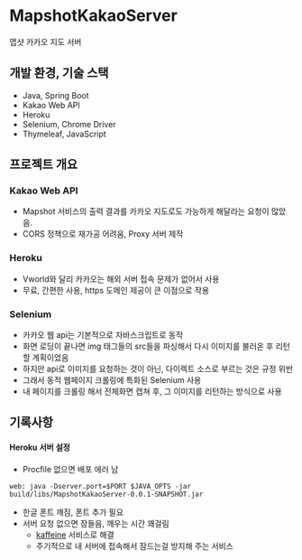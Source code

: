 # MapshotKakaoServer
맵샷 카카오 지도 서버

## 개발 환경, 기술 스택
* Java, Spring Boot
* Kakao Web API
* Heroku
* Selenium, Chrome Driver
* Thymeleaf, JavaScript

## 프로젝트 개요
### Kakao Web API
* Mapshot 서비스의 출력 결과를 카카오 지도로도 가능하게 해달라는 요청이 많았음.
* CORS 정책으로 재가공 어려움, Proxy 서버 제작

### Heroku
* Vworld와 달리 카카오는 해외 서버 접속 문제가 없어서 사용
* 무료, 간편한 사용, https 도메인 제공이 큰 이점으로 작용

### Selenium
* 카카오 웹 api는 기본적으로 자바스크립트로 동작
* 화면 로딩이 끝나면 img 태그들의 src들을 파싱해서 다시 이미지를 불러온 후 리턴할 계획이었음
* 하지만 api로 이미지를 요청하는 것이 아닌, 다이렉트 소스로 부르는 것은 규정 위반
* 그래서 동적 웹페이지 크롤링에 특화된 Selenium 사용
* 내 페이지를 크롤링 해서 전체화면 캡쳐 후, 그 이미지를 리턴하는 방식으로 사용

## 기록사항
#### Heroku 서버 설정
* Procfile 없으면 배포 에러 남
```
web: java -Dserver.port=$PORT $JAVA_OPTS -jar build/libs/MapshotKakaoServer-0.0.1-SNAPSHOT.jar
```

* 한글 폰트 깨짐, 폰트 추가 필요
* 서버 요청 없으면 잠들음, 깨우는 시간 꽤걸림
    - [kaffeine](https://kaffeine.herokuapp.com/) 서비스로 해결
    - 주기적으로 내 서버에 접속해서 잠드는걸 방지해 주는 서비스


